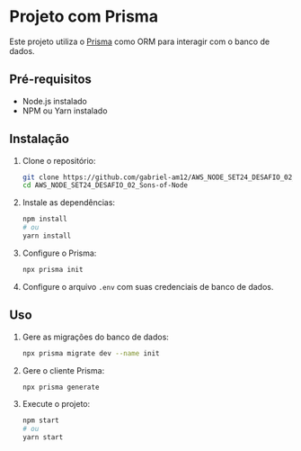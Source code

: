 # Projeto com Prisma

Este projeto utiliza o [Prisma](https://www.prisma.io/) como ORM para interagir com o banco de dados.

## Pré-requisitos

- Node.js instalado
- NPM ou Yarn instalado

## Instalação

1. Clone o repositório:

   ```bash
   git clone https://github.com/gabriel-am12/AWS_NODE_SET24_DESAFIO_02_Sons-of-Node
   cd AWS_NODE_SET24_DESAFIO_02_Sons-of-Node
   ```

2. Instale as dependências:

   ```bash
   npm install
   # ou
   yarn install
   ```

3. Configure o Prisma:

   ```bash
   npx prisma init
   ```

4. Configure o arquivo `.env` com suas credenciais de banco de dados.

## Uso

1. Gere as migrações do banco de dados:

   ```bash
   npx prisma migrate dev --name init
   ```

2. Gere o cliente Prisma:

   ```bash
   npx prisma generate
   ```

3. Execute o projeto:

   ```bash
   npm start
   # ou
   yarn start
   ```
